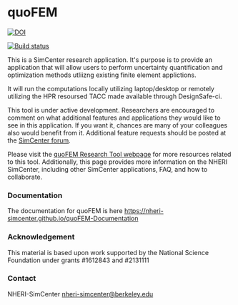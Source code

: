 # quoFEM

[![DOI](https://zenodo.org/badge/DOI/10.5281/zenodo.3466061.svg)](https://doi.org/10.5281/zenodo.3466061)

[![Build status](https://ci.appveyor.com/api/projects/status/oc421ri6ts88dci0?svg=true)](https://ci.appveyor.com/project/fmckenna/quofem)

This is a SimCenter research application. It's purpose is to provide
an application that will allow users to perform uncertainty
quantification and optimization methods utliizng existing finite
element applictions.

It will run the computations locally utilizing laptop/desktop or
remotely utilizing the HPR resoursed TACC made available through DesignSafe-ci.

This tool is under active development. Researchers are encouraged to comment on what additional features and applications they would like to see in this application. If you want it, chances are many of your colleagues also would benefit from it. Additional feature requests should be posted at the [SimCenter forum](https://simcenter-messageboard.designsafe-ci.org/smf/index.php?board=4.0).

Please visit the [quoFEM Research Tool webpage](https://simcenter.designsafe-ci.org/research-tools/quofem-application/)
for more resources related to this tool. Additionally, this page
provides more information on the NHERI SimCenter, including other SimCenter
applications, FAQ, and how to collaborate.

### Documentation

The documentation for quoFEM is here https://nheri-simcenter.github.io/quoFEM-Documentation 

### Acknowledgement

This material is based upon work supported by the National Science Foundation under grants #1612843 and #2131111

### Contact

NHERI-SimCenter nheri-simcenter@berkeley.edu

